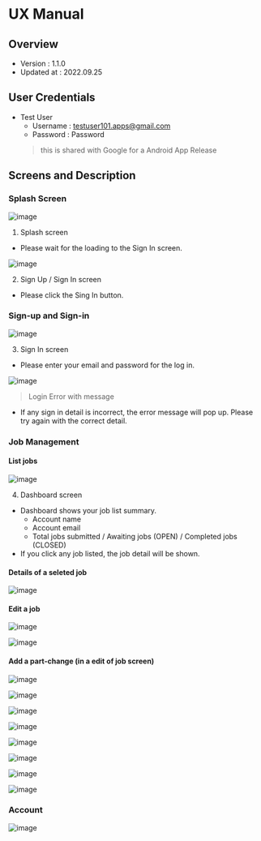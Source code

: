 # UX Manual
## Overview
- Version : 1.1.0
- Updated at : 2022.09.25

## User Credentials
- Test User
  - Username : testuser101.apps@gmail.com
  - Password : Password
  > this is shared with Google for a Android App Release

## Screens and Description
### Splash Screen
![image](https://user-images.githubusercontent.com/59367560/192169797-791f49fe-61ea-48a8-99d3-28c3488e0695.png)

1. Splash screen
  - Please wait for the loading to the Sign In screen.
  
![image](https://user-images.githubusercontent.com/59367560/192169844-7d2b41f2-7101-4fa9-afed-cefc62a13989.png)

2. Sign Up / Sign In screen
  - Please click the Sing In button.

### Sign-up and Sign-in
![image](https://user-images.githubusercontent.com/59367560/192169853-946d6889-5b6e-4ce0-98f6-d5219d495e96.png)

3. Sign In screen
  - Please enter your email and password for the log in.

![image](https://user-images.githubusercontent.com/59367560/192169860-0f454950-8844-4549-9e54-730318e5cccf.png)
> Login Error with message

  - If any sign in detail is incorrect, the error message will pop up. Please try again with the correct detail. 

### Job Management
#### List jobs
![image](https://user-images.githubusercontent.com/59367560/192169880-7d086d02-96b6-45fe-9cbe-b36cf28db52b.png)

4. Dashboard screen
  - Dashboard shows your job list summary. 
    - Account name
    - Account email
    - Total jobs submitted / Awaiting jobs (OPEN) / Completed jobs (CLOSED)
  - If you click any job listed, the job detail will be shown.

#### Details of a seleted job
![image](https://user-images.githubusercontent.com/59367560/192169896-bba0f17a-8720-4ebe-b679-d1e2b2c5621e.png)

#### Edit a job
![image](https://user-images.githubusercontent.com/59367560/192169907-2b2e2f3b-d5b4-4f28-88d8-40589ee70699.png)

![image](https://user-images.githubusercontent.com/59367560/192169995-f7f2d136-4d12-4996-b202-88e6b7681955.png)


#### Add a part-change (in a edit of job screen)
![image](https://user-images.githubusercontent.com/59367560/192169920-2bbb1016-2efc-46eb-99f4-7b17c2d2e034.png)

![image](https://user-images.githubusercontent.com/59367560/192169928-49c09983-9dfc-4567-ab7a-d83cb6c23675.png)

![image](https://user-images.githubusercontent.com/59367560/192169938-b8ef0ccc-0dc8-4d37-8a6e-81ce30998956.png)

![image](https://user-images.githubusercontent.com/59367560/192169949-2abf0caf-4696-4cf9-86a3-b7a57e32157a.png)

![image](https://user-images.githubusercontent.com/59367560/192169959-745f3c76-6ffc-4f2a-87c7-de35f1697c9a.png)

![image](https://user-images.githubusercontent.com/59367560/192169962-b877a949-870d-45b8-a3c5-881e23de9c6f.png)

![image](https://user-images.githubusercontent.com/59367560/192169972-8ea83691-4ac8-490e-8094-4edfabf0b721.png)

![image](https://user-images.githubusercontent.com/59367560/192169981-7e7a6b2b-b7c7-4e56-902f-1c7835a936f1.png)

### Account
![image](https://user-images.githubusercontent.com/59367560/192170007-a83e3cf8-4775-4034-8595-3a998c424f6d.png)


